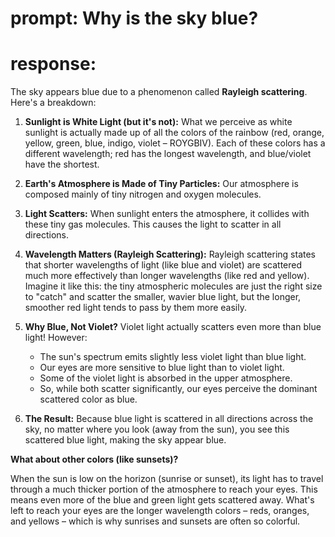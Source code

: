 # prompt: Why is the sky blue?
# response:

The sky appears blue due to a phenomenon called **Rayleigh scattering**. Here's a breakdown:

1.  **Sunlight is White Light (but it's not):** What we perceive as white sunlight is actually made up of all the colors of the rainbow (red, orange, yellow, green, blue, indigo, violet – ROYGBIV). Each of these colors has a different wavelength; red has the longest wavelength, and blue/violet have the shortest.

2.  **Earth's Atmosphere is Made of Tiny Particles:** Our atmosphere is composed mainly of tiny nitrogen and oxygen molecules.

3.  **Light Scatters:** When sunlight enters the atmosphere, it collides with these tiny gas molecules. This causes the light to scatter in all directions.

4.  **Wavelength Matters (Rayleigh Scattering):** Rayleigh scattering states that shorter wavelengths of light (like blue and violet) are scattered much more effectively than longer wavelengths (like red and yellow). Imagine it like this: the tiny atmospheric molecules are just the right size to "catch" and scatter the smaller, wavier blue light, but the longer, smoother red light tends to pass by them more easily.

5.  **Why Blue, Not Violet?** Violet light actually scatters even more than blue light! However:
    *   The sun's spectrum emits slightly less violet light than blue light.
    *   Our eyes are more sensitive to blue light than to violet light.
    *   Some of the violet light is absorbed in the upper atmosphere.
    *   So, while both scatter significantly, our eyes perceive the dominant scattered color as blue.

6.  **The Result:** Because blue light is scattered in all directions across the sky, no matter where you look (away from the sun), you see this scattered blue light, making the sky appear blue.

**What about other colors (like sunsets)?**

When the sun is low on the horizon (sunrise or sunset), its light has to travel through a much thicker portion of the atmosphere to reach your eyes. This means even more of the blue and green light gets scattered away. What's left to reach your eyes are the longer wavelength colors – reds, oranges, and yellows – which is why sunrises and sunsets are often so colorful.
